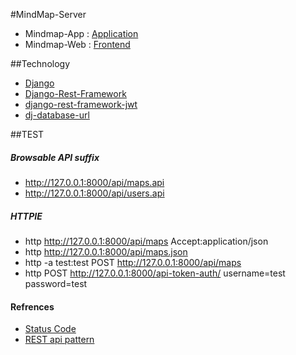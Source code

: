 #MindMap-Server

- Mindmap-App : [Application](https://github.com/woosungchu/Mindmap-App)
- Mindmap-Web : [Frontend](https://github.com/woosungchu/Mindmap-Web)


##Technology

- [Django](https://www.djangoproject.com/)
- [Django-Rest-Framework](http://www.django-rest-framework.org/)
- [django-rest-framework-jwt](https://github.com/GetBlimp/django-rest-framework-jwt)
- [dj-database-url](https://github.com/kennethreitz/dj-database-url)

##TEST
##### Browsable API suffix
- http://127.0.0.1:8000/api/maps.api
- http://127.0.0.1:8000/api/users.api

##### HTTPIE
- http http://127.0.0.1:8000/api/maps Accept:application/json
- http http://127.0.0.1:8000/api/maps.json
- http -a test:test POST http://127.0.0.1:8000/api/maps
- http POST http://127.0.0.1:8000/api-token-auth/ username=test password=test

#### Refrences
- [Status Code](http://www.django-rest-framework.org/api-guide/status-codes/)
- [REST api pattern](http://www.django-rest-framework.org/api-guide/routers/#defaultrouter)

